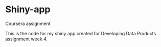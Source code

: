 # Shiny-app
Coursera assignment

This is the code for my shiny app created for Developing Data Products assignment week 4.
